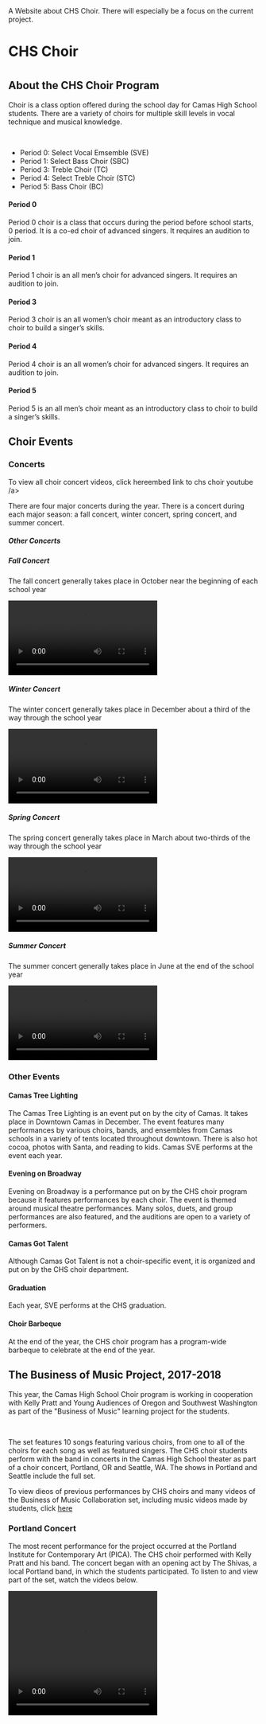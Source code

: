 <!DOCTYPEhtml>
<html>
  <commment> 
    <head> 
    <title>
    CHS Choir.
    </title>
      A Website about CHS Choir. There will especially be a focus on the current project.
  </head>
    </comment>
  <body>
<h1>CHS Choir<h1>
  <h2>About the CHS Choir Program</h2>
    <p> Choir is a class option offered during the school day for Camas High School students. There are a variety of choirs for multiple skill levels in vocal technique and musical knowledge.</p> <br>
    <The choirs offered are:>
      <ul>
        <li> Period 0: Select Vocal Emsemble (SVE)</li>
        <li> Period 1: Select Bass Choir (SBC)</li>
        <li> Period 3: Treble Choir (TC)</li>
        <li> Period 4: Select Treble Choir (STC)</li>
        <li> Period 5: Bass Choir (BC)</li>
      </ul>  
     <h4> Period 0</h4>
      <p>Period 0 choir is a class that occurs during the period before school starts, 0 period. It is a co-ed choir of advanced singers. It requires an audition to join.</p>
    <h4> Period 1</h4>
      <p> Period 1 choir is an all men’s choir for advanced singers. It requires an audition to join.</p>
    <h4> Period 3</h4>
      <p>Period 3 choir is an all women’s choir meant as an introductory class to choir to build a singer’s skills.</p>
    <h4> Period 4</h4>
      <p>Period 4 choir is an all women’s choir for advanced singers. It requires an audition to join.</p>
    <h4> Period 5</h4>
      <p>Period 5 is an all men’s choir meant as an introductory class to choir to build a singer’s skills.</p>
  <h2>Choir Events</h2>
    <h3>Concerts</h3>
      <p>To view all choir concert videos, click here<a <comment>embed link to chs choir youtube</comment> /a>
      <p>There are four major concerts during the year. There is a concert during each major season: a fall concert, winter concert, spring concert, and summer concert.</p>
      <h5>Other Concerts</h5>
<h5>Fall Concert</h5>
  <p>The fall concert generally takes place in October near the beginning of each school year</p>
    <video width=“300” height=“250” controls> 
      <source src= “<comment>input source from chs choir youtube</comment>” type=“<comment>figure out</comment>”>
    </video>
<h5>Winter Concert</h5>
  <p>The winter concert generally takes place in December about a third of the way through the school year</p>
     <video width=“300” height=“250” controls> 
      <source src= “<comment>input source from chs choir youtube</comment>” type=“<comment>figure out</comment>”>
    </video>
<h5>Spring Concert</h5>
  <p>The spring concert generally takes place in March about two-thirds of the way through the school year</p>
     <video width=“300” height=“250” controls> 
      <source src= “<comment>input source from chs choir youtube</comment>” type=“<comment>figure out</comment>”>
    </video>
<h5>Summer Concert</h5>
  <p>The summer concert generally takes place in June at the end of the school year</p>
    <video width=“300” height=“250” controls> 
      <source src= “<comment>input source from chs choir youtube</comment>” type=“<comment>figure out</comment>”>
    </video>
 <h3>Other Events</h3>
      <h4>Camas Tree Lighting</h4>
        <p>The Camas Tree Lighting is an event put on by the city of Camas. It takes place in Downtown Camas in December. The event features many performances by various choirs, bands, and ensembles from Camas schools in a variety of tents located throughout downtown. There is also hot cocoa, photos with Santa, and reading to kids. Camas SVE performs at the event each year.</p>
      <h4>Evening on Broadway</h4>
        <p>Evening on Broadway is a performance put on by the CHS choir program because it features performances by each choir. The event is themed around musical theatre performances. Many solos, duets, and group performances are also featured, and the auditions are open to a variety of performers.</p>
        <h4>Camas Got Talent</h4>
<p>Although Camas Got Talent is not a choir-specific event, it is organized and put on by the CHS choir department.</p>
        <h4>Graduation</h4>
          <p>Each year, SVE performs at the CHS graduation.</p>
       <h4>Choir Barbeque</h4>
         <p>At the end of the year, the CHS choir program has a program-wide barbeque to celebrate at the end of the year.</p>
 <h2>The Business of Music Project, 2017-2018</h2>
   <p>This year, the Camas High School Choir program is working in cooperation with Kelly Pratt and Young Audiences of Oregon and Southwest Washington as part of the "Business of Music" learning project for the students.</p> <br>
   <p>The set features 10 songs featuring various choirs, from one to all of the choirs for each song as well as featured singers. The CHS choir students perform with the band in concerts in the Camas High School theater as part of a choir concert, Portland, OR and Seattle, WA. The shows in Portland and Seattle include the full set.</p>
   <p>To view dieos of previous performances by CHS choirs and many videos of the Business of Music Collaboration set, including music videos made by students, click <a href="https://www.youtube.com/channel/UC6Lb2xV-sxh-MuK6lnI0X3w/videos" target="_blank">here</a>
   <h3>Portland Concert</h3>
     <p>The most recent performance for the project occurred at the Portland Institute for Contemporary Art (PICA). The CHS choir performed with Kelly Pratt and his band. The concert began with an opening act by The Shivas, a local Portland band, in which the students participated. To listen to and view part of the set, watch the videos below.</p> 
     <video width="300" height="250" controls>
      <source src="https://www.youtube.com/watch?v=uvHptmqPwdk" type="MOV">
              </video>


  </body>    
</html>
